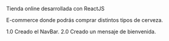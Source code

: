 Tienda online desarrollada con ReactJS

E-commerce donde podrás comprar distintos tipos de cerveza.

1.0 Creado el NavBar.
2.0 Creado un mensaje de bienvenida.